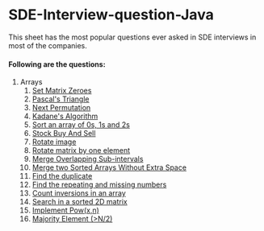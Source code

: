 # SDE-Interview-question-Java
This sheet has the most popular questions ever asked in SDE interviews in most of the companies.

#### Following are the questions:
1. Arrays
      1. [Set Matrix Zeroes](https://github.com/Qamberhasnain/SDE-Interview-question-Java/blob/main/Arrays/Set%20Matrix%20Zeroes.md)
      2. [Pascal's Triangle](https://github.com/Qamberhasnain/SDE-Interview-question-Java/blob/main/Arrays/Pascal's%20Triangle.md)
      3. [Next Permutation](https://github.com/Qamberhasnain/SDE-Interview-question-Java/blob/main/Arrays/Next%20Permutation.md)
      4. [Kadane's Algorithm](https://github.com/Qamberhasnain/SDE-Interview-question-Java/blob/main/Arrays/Kadane's%20Algorithm.md)
      5. [Sort an array of 0s, 1s and 2s](https://github.com/Qamberhasnain/SDE-Interview-question-Java/blob/main/Arrays/Sort%20an%20array%20of%200s%2C%201s%20and%202s.md)
      6. [Stock Buy And Sell](https://github.com/Qamberhasnain/SDE-Interview-question-Java/blob/main/Arrays/Stock%20Buy%20and%20Sell.md)
      7. [Rotate image](https://github.com/Qamberhasnain/SDE-Interview-question-Java/blob/main/Arrays/Rotate%20image.md)
      8. [Rotate matrix by one element](https://github.com/Qamberhasnain/SDE-Interview-question-Java/blob/main/Arrays/Rotate%20matrix%20by%20one%20element.md)
      9. [Merge Overlapping Sub-intervals](https://github.com/Qamberhasnain/SDE-Interview-question-Java/blob/main/Arrays/Merge%20Overlapping%20Sub-intervals.md)
      10. [Merge two Sorted Arrays Without Extra Space](https://github.com/Qamberhasnain/SDE-Interview-question-Java/blob/main/Arrays/Merge%20two%20Sorted%20Arrays%20Without%20Extra%20Space.md)
      11. [Find the duplicate](https://github.com/Qamberhasnain/SDE-Interview-question-Java/blob/main/Arrays/Find%20the%20duplicate.md)
      12. [Find the repeating and missing numbers](https://github.com/Qamberhasnain/SDE-Interview-question-Java/blob/main/Arrays/Find%20the%20repeating%20and%20missing%20numbers.md)
      13. [Count inversions in an array](https://github.com/Qamberhasnain/SDE-Interview-question-Java/blob/main/Arrays/Count%20inversions%20in%20an%20array.md)
      14. [Search in a sorted 2D matrix](https://github.com/Qamberhasnain/SDE-Interview-question-Java/blob/main/Arrays/Search%20in%20a%20sorted%202D%20matrix.md)
      15. [Implement Pow(x,n)](https://github.com/Qamberhasnain/SDE-Interview-question-Java/blob/main/Arrays/Implement%20Pow(x%2Cn).md)
      16. [Majority Element (>N/2)](https://github.com/Qamberhasnain/SDE-Interview-question-Java/blob/main/Arrays/Majority%20Element%20(%3EN%5C2).md)
